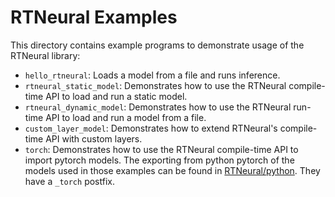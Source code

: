 # RTNeural Examples

This directory contains example programs to
demonstrate usage of the RTNeural library:

- `hello_rtneural`: Loads a model from a file and runs inference.
- `rtneural_static_model`: Demonstrates how to use the RTNeural compile-time API to load and run a static model.
- `rtneural_dynamic_model`: Demonstrates how to use the RTNeural run-time API to load and run a model from a file.
- `custom_layer_model`: Demonstrates how to extend RTNeural's compile-time API with custom layers.
- `torch`: Demonstrates how to use the RTNeural compile-time API to import pytorch models. The exporting from python pytorch of the models used in those examples can be found in [RTNeural/python](../python/). They have a `_torch` postfix.